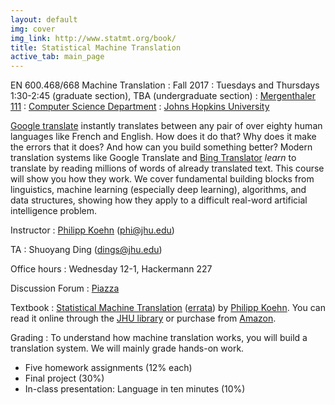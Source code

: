 ```yaml
---
layout: default
img: cover
img_link: http://www.statmt.org/book/
title: Statistical Machine Translation
active_tab: main_page 
---
```


EN 600.468/668 Machine Translation
: Fall 2017
: Tuesdays and Thursdays 1:30-2:45 (graduate section), TBA (undergraduate section)
: [Mergenthaler	111](http://webapps.jhu.edu/jhuniverse/information_about_hopkins/visitor_information/how_to_get_here/homewood_campus/pdf/homewood_campus_map.pdf)
: [Computer Science Department](http://www.cs.jhu.edu/)
: [Johns Hopkins University](http://www.jhu.edu/)

[Google translate](http://translate.google.com/) instantly
translates between any pair of over eighty human languages 
like French and English. How does it do that? Why does it 
make the errors that it does? And how can you build something 
better? Modern translation systems like Google Translate and 
[Bing Translator](http://www.microsofttranslator.com/)
*learn* to translate by reading millions of words of already 
translated text. This course will show you how they work. 
We cover fundamental building blocks from linguistics, 
machine learning (especially deep learning), algorithms, and data structures, 
showing how they apply to a difficult
real-word artificial intelligence problem.


Instructor
: [Philipp Koehn](http://www.cs.jhu.edu/~phi/) (<phi@jhu.edu>)

TA
: Shuoyang Ding (<dings@jhu.edu>)

Office hours
: Wednesday 12-1, Hackermann 227

Discussion Forum
: [Piazza](https://piazza.com/jhu/fall2017/en600468/home)

Textbook
: [Statistical Machine Translation](http://www.statmt.org/book/) (<a href="http://statmt.org/book/errata.html">errata</a>) 
by [Philipp Koehn](http://www.cs.jhu.edu/~phi/).
You can read it online through the <a href="https://catalyst.library.jhu.edu/catalog/bib_3522360">JHU library</a> or 
purchase from <a href="http://www.amazon.com/Statistical-Machine-Translation-Philipp-Koehn/dp/0521874157">Amazon</a>.

Grading
: To understand how machine translation works, you will build a translation system.
We will mainly grade hands-on work.

* Five homework assignments (12% each)
* Final project (30%)
* In-class presentation: Language in ten minutes (10%)

